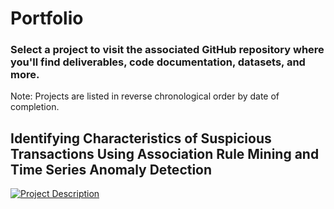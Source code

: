 # Portfolio
### Select a project to visit the associated GitHub repository where you'll find deliverables, code documentation, datasets, and more.
Note: Projects are listed in reverse chronological order by date of completion.

## Identifying Characteristics of Suspicious Transactions Using Association Rule Mining and Time Series Anomaly Detection
<a href="https://link-to-your-project.com">
  <img src="path-to-your-image.jpg" alt="Project Description" />
</a>
